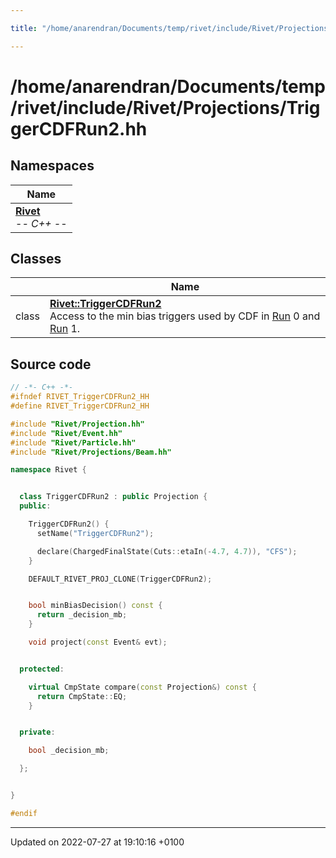 ```yaml
---

title: "/home/anarendran/Documents/temp/rivet/include/Rivet/Projections/TriggerCDFRun2.hh"

---
```


# /home/anarendran/Documents/temp/rivet/include/Rivet/Projections/TriggerCDFRun2.hh



## Namespaces

| Name           |
| -------------- |
| **[Rivet](http://example.org/namespaces/namespacerivet/)** <br>-*- C++ -*-  |

## Classes

|                | Name           |
| -------------- | -------------- |
| class | **[Rivet::TriggerCDFRun2](http://example.org/classes/classrivet_1_1triggercdfrun2/)** <br>Access to the min bias triggers used by CDF in <a href="http://example.org/classes/classrivet_1_1run/">Run</a> 0 and <a href="http://example.org/classes/classrivet_1_1run/">Run</a> 1.  |




## Source code

```cpp
// -*- C++ -*-
#ifndef RIVET_TriggerCDFRun2_HH
#define RIVET_TriggerCDFRun2_HH

#include "Rivet/Projection.hh"
#include "Rivet/Event.hh"
#include "Rivet/Particle.hh"
#include "Rivet/Projections/Beam.hh"

namespace Rivet {


  class TriggerCDFRun2 : public Projection {
  public:

    TriggerCDFRun2() {
      setName("TriggerCDFRun2");

      declare(ChargedFinalState(Cuts::etaIn(-4.7, 4.7)), "CFS");
    }

    DEFAULT_RIVET_PROJ_CLONE(TriggerCDFRun2);


    bool minBiasDecision() const {
      return _decision_mb;
    }

    void project(const Event& evt);


  protected:

    virtual CmpState compare(const Projection&) const {
      return CmpState::EQ;
    }


  private:

    bool _decision_mb;

  };


}

#endif
```


-------------------------------

Updated on 2022-07-27 at 19:10:16 +0100

